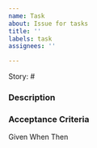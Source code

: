 ```yaml
---
name: Task
about: Issue for tasks
title: ''
labels: task
assignees: ''

---
```


Story: #

### Description

### Acceptance Criteria
Given <state>
When <action>
Then <result>
